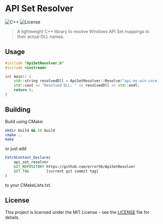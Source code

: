 # API Set Resolver

![C++](https://img.shields.io/badge/C%2B%2B-17%2B-blue.svg) ![License](https://img.shields.io/badge/License-MIT-green.svg)

> A lightweight C++ library to resolve Windows API Set mappings to their actual DLL names.

## Usage

```cpp
#include "ApiSetResolver.h"
#include <iostream>

int main() {
    std::string resolvedDll = ApiSetResolver::Resolve("api-ms-win-core-file-l1-1-0.dll");
    std::cout << "Resolved DLL: " << resolvedDll << std::endl;
    return 0;
}
```

## Building

Build using CMake:
```sh
mkdir build && cd build
cmake ..
make
```

or just add 
```cmake
FetchContent_Declare(
    api_set_resolver
    GIT_REPOSITORY https://github.com/error56/ApiSetResolver
    GIT_TAG        [current git commit tag]
)
```

to your CMakeLists.txt.

## License

This project is licensed under the MIT License - see the [LICENSE](LICENSE) file for details.